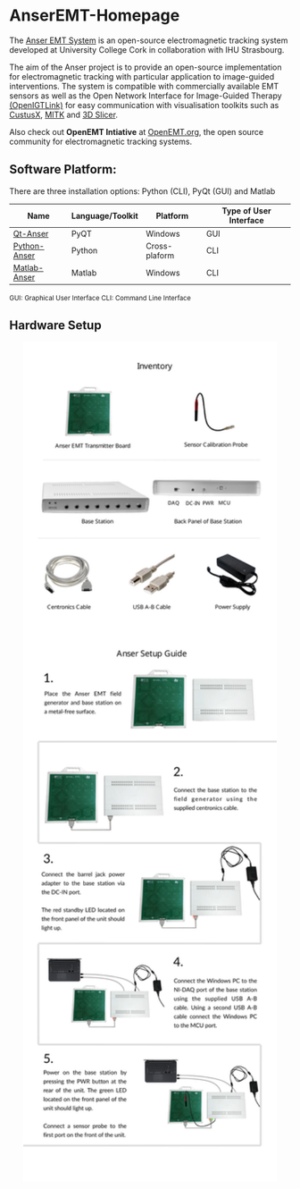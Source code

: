# AnserEMT-Homepage

The [Anser EMT System](https://anser.io/#/) is an open-source electromagnetic tracking system developed at University College Cork in collaboration with IHU Strasbourg.

The aim of the Anser project is to provide an open-source implementation for electromagnetic tracking with particular application to image-guided interventions. The system is compatible with commercially available EMT sensors as well as the Open Network Interface for Image-Guided Therapy [(OpenIGTLink)](http://openigtlink.org) for easy communication with visualisation toolkits such as [CustusX](https://www.custusx.org), [MITK](http://mitk.org/wiki/MITK) and [3D Slicer](https://www.slicer.org).

Also check out **OpenEMT Intiative** at [OpenEMT.org](https://openemt.org/index.php?title=OpenEMT.org), the open source community for electromagnetic tracking systems.

## Software Platform:

There are three installation options: Python (CLI), PyQt (GUI) and Matlab

| Name | Language/Toolkit | Platform | Type of User Interface|                                                                     
|-------|------------------|----------|-----------------------|
|[Qt-Anser](https://github.com/StephenHinds/qt-anser)|PyQT|Windows|GUI|
|[Python-Anser](https://github.com/AlexJaeger/python-anser)|Python|Cross-plaform|CLI|
|[Matlab-Anser](https://github.com/AlexJaeger/AnserEMT)|Matlab|Windows|CLI|

<small> 
	GUI: Graphical User Interface  CLI: Command Line Interface
</small>

## Hardware Setup 


<p align="center">
	<a class="image" href="https://stephenhinds.github.io/AnserEMT-Homepage/readme/plugins/reveal/slide-setup.html">
		<img  width="90%"src="readme/img/Anser Hardware Setup.svg">
	</a>
</p>



